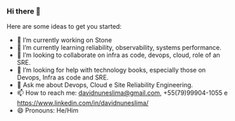 ### Hi there 👋

Here are some ideas to get you started:

- 🔭 I’m currently working on Stone
- 🌱 I’m currently learning reliability, observability, systems performance.
- 👯 I’m looking to collaborate on infra as code, devops, cloud, role of an SRE.
- 🤔 I’m looking for help with technology books, especially those on Devops, Infra as code and SRE.
- 💬 Ask me about Devops, Cloud e Site Reliability Engineering.
- 📫 How to reach me: davidnuneslima@gmail.com, +55(79)99904-1055 e https://www.linkedin.com/in/davidnuneslima/
- 😄 Pronouns: He/Him

